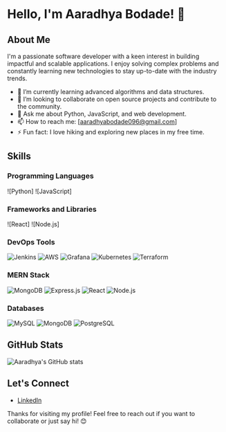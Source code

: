 # Hello, I'm Aaradhya Bodade! 👋

## About Me

I'm a passionate software developer with a keen interest in building impactful and scalable applications. I enjoy solving complex problems and constantly learning new technologies to stay up-to-date with the industry trends.

- 🌱 I’m currently learning advanced algorithms and data structures.
- 💼 I’m looking to collaborate on open source projects and contribute to the community.
- 💬 Ask me about Python, JavaScript, and web development.
- 📫 How to reach me: [aaradhyabodade096@gmail.com]
- ⚡ Fun fact: I love hiking and exploring new places in my free time.

## Skills

### Programming Languages
![Python]
![JavaScript]

### Frameworks and Libraries
![React]
![Node.js]

### DevOps Tools
![Jenkins](https://img.shields.io/badge/-Jenkins-D24939?style=flat-square&logo=jenkins&logoColor=white)
![AWS](https://img.shields.io/badge/-AWS-232F3E?style=flat-square&logo=amazon-aws&logoColor=white)
![Grafana](https://img.shields.io/badge/-Grafana-F46800?style=flat-square&logo=grafana&logoColor=white)
![Kubernetes](https://img.shields.io/badge/-Kubernetes-326CE5?style=flat-square&logo=kubernetes&logoColor=white)
![Terraform](https://img.shields.io/badge/-Terraform-623CE4?style=flat-square&logo=terraform&logoColor=white)

### MERN Stack
![MongoDB](https://img.shields.io/badge/-MongoDB-47A248?style=flat-square&logo=mongodb&logoColor=white)
![Express.js](https://img.shields.io/badge/-Express.js-000000?style=flat-square&logo=express&logoColor=white)
![React](https://img.shields.io/badge/-React-61DAFB?style=flat-square&logo=react&logoColor=black)
![Node.js](https://img.shields.io/badge/-Node.js-339933?style=flat-square&logo=node.js&logoColor=white)

### Databases
![MySQL](https://img.shields.io/badge/-MySQL-4479A1?style=flat-square&logo=mysql&logoColor=white)
![MongoDB](https://img.shields.io/badge/-MongoDB-47A248?style=flat-square&logo=mongodb&logoColor=white)
![PostgreSQL](https://img.shields.io/badge/-PostgreSQL-336791?style=flat-square&logo=postgresql&logoColor=white)



## GitHub Stats

![Aaradhya's GitHub stats](https://github-readme-stats.vercel.app/api?username=AaradhyaBodade1&show_icons=true&theme=radical)

## Let's Connect

- [LinkedIn](https://www.linkedin.com/in/your-linkedin-profile)

Thanks for visiting my profile! Feel free to reach out if you want to collaborate or just say hi! 😊
